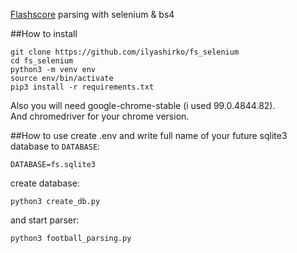 [Flashscore](https://www.flashscore.ru.com/) parsing with selenium & bs4

##How to install
```
git clone https://github.com/ilyashirko/fs_selenium
cd fs_selenium
python3 -m venv env
source env/bin/activate
pip3 install -r requirements.txt
```

Also you will need google-chrome-stable (i used 99.0.4844.82).  
And chromedriver for your chrome version.  

##How to use
create .env and write full name of your future sqlite3 database to `DATABASE`:  
```
DATABASE=fs.sqlite3
```

create database:  
```
python3 create_db.py
```
and start parser:
```
python3 football_parsing.py
```

